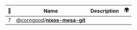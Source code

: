 |:star2: | Name | Description | 🌍|
|---|---|---|---|
|7|[@corngood](https://github.com/corngood)/[**nixos-mesa-git**](https://github.com/corngood/nixos-mesa-git)|||

